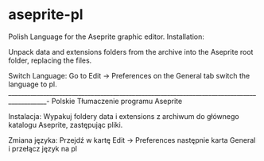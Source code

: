# aseprite-pl
Polish Language for the Aseprite graphic editor.
Installation:

Unpack data and extensions folders from the archive into the Aseprite root folder, replacing the files.

Switch Language:
Go to Edit -> Preferences on the General tab switch the language to pl.
__________________________________________________________________________________________-
Polskie Tłumaczenie programu Aseprite

Instalacja:
Wypakuj foldery data i extensions z archiwum do głównego katalogu Aseprite, zastępując pliki.

Zmiana języka:
Przejdź w kartę Edit -> Preferences następnie karta General i  przełącz język na pl
